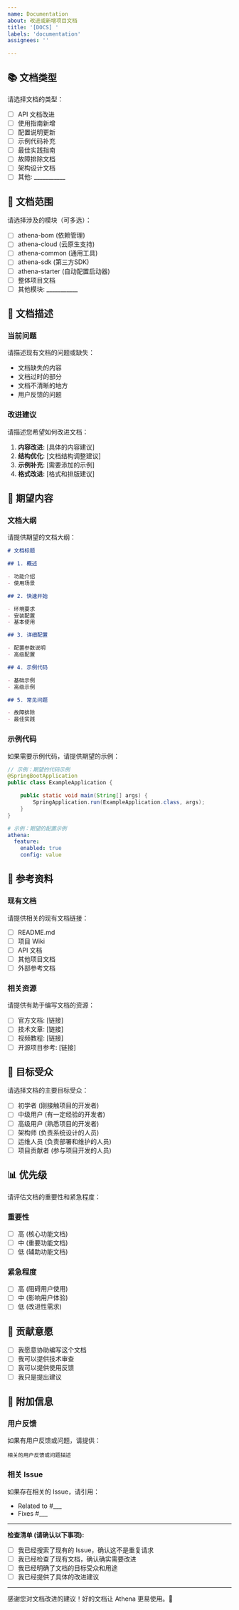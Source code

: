 ```yaml
---
name: Documentation
about: 改进或新增项目文档
title: '[DOCS] '
labels: 'documentation'
assignees: ''

---
```


## 📚 文档类型

请选择文档的类型：

- [ ] API 文档改进
- [ ] 使用指南新增
- [ ] 配置说明更新
- [ ] 示例代码补充
- [ ] 最佳实践指南
- [ ] 故障排除文档
- [ ] 架构设计文档
- [ ] 其他: ___________

## 🎯 文档范围

请选择涉及的模块（可多选）：

- [ ] athena-bom (依赖管理)
- [ ] athena-cloud (云原生支持)
- [ ] athena-common (通用工具)
- [ ] athena-sdk (第三方SDK)
- [ ] athena-starter (自动配置启动器)
- [ ] 整体项目文档
- [ ] 其他模块: ___________

## 📝 文档描述

### 当前问题

请描述现有文档的问题或缺失：

- 文档缺失的内容
- 文档过时的部分
- 文档不清晰的地方
- 用户反馈的问题

### 改进建议

请描述您希望如何改进文档：

1. **内容改进**: [具体的内容建议]
2. **结构优化**: [文档结构调整建议]
3. **示例补充**: [需要添加的示例]
4. **格式改进**: [格式和排版建议]

## 🎨 期望内容

### 文档大纲

请提供期望的文档大纲：

```markdown
# 文档标题

## 1. 概述

- 功能介绍
- 使用场景

## 2. 快速开始

- 环境要求
- 安装配置
- 基本使用

## 3. 详细配置

- 配置参数说明
- 高级配置

## 4. 示例代码

- 基础示例
- 高级示例

## 5. 常见问题

- 故障排除
- 最佳实践
```

### 示例代码

如果需要示例代码，请提供期望的示例：

```java
// 示例：期望的代码示例
@SpringBootApplication
public class ExampleApplication {

    public static void main(String[] args) {
        SpringApplication.run(ExampleApplication.class, args);
    }
}
```

```yaml
# 示例：期望的配置示例
athena:
  feature:
    enabled: true
    config: value
```

## 🔗 参考资料

### 现有文档

请提供相关的现有文档链接：

- [ ] README.md
- [ ] 项目 Wiki
- [ ] API 文档
- [ ] 其他项目文档
- [ ] 外部参考文档

### 相关资源

请提供有助于编写文档的资源：

- [ ] 官方文档: [链接]
- [ ] 技术文章: [链接]
- [ ] 视频教程: [链接]
- [ ] 开源项目参考: [链接]

## 👥 目标受众

请选择文档的主要目标受众：

- [ ] 初学者 (刚接触项目的开发者)
- [ ] 中级用户 (有一定经验的开发者)
- [ ] 高级用户 (熟悉项目的开发者)
- [ ] 架构师 (负责系统设计的人员)
- [ ] 运维人员 (负责部署和维护的人员)
- [ ] 项目贡献者 (参与项目开发的人员)

## 📊 优先级

请评估文档的重要性和紧急程度：

### 重要性

- [ ] 高 (核心功能文档)
- [ ] 中 (重要功能文档)
- [ ] 低 (辅助功能文档)

### 紧急程度

- [ ] 高 (阻碍用户使用)
- [ ] 中 (影响用户体验)
- [ ] 低 (改进性需求)

## 🤝 贡献意愿

- [ ] 我愿意协助编写这个文档
- [ ] 我可以提供技术审查
- [ ] 我可以提供使用反馈
- [ ] 我只是提出建议

## 📎 附加信息

### 用户反馈

如果有用户反馈或问题，请提供：

```
相关的用户反馈或问题描述
```

### 相关 Issue

如果存在相关的 Issue，请引用：

- Related to #___
- Fixes #___

---

**检查清单 (请确认以下事项):**

- [ ] 我已经搜索了现有的 Issue，确认这不是重复请求
- [ ] 我已经检查了现有文档，确认确实需要改进
- [ ] 我已经明确了文档的目标受众和用途
- [ ] 我已经提供了具体的改进建议

---

感谢您对文档改进的建议！好的文档让 Athena 更易使用。📖
